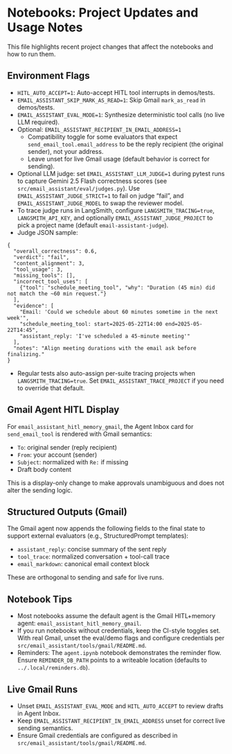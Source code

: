 # Notebooks: Project Updates and Usage Notes

This file highlights recent project changes that affect the notebooks and how to run them.

## Environment Flags

- `HITL_AUTO_ACCEPT=1`: Auto-accept HITL tool interrupts in demos/tests.
- `EMAIL_ASSISTANT_SKIP_MARK_AS_READ=1`: Skip Gmail `mark_as_read` in demos/tests.
- `EMAIL_ASSISTANT_EVAL_MODE=1`: Synthesize deterministic tool calls (no live LLM required).
- Optional: `EMAIL_ASSISTANT_RECIPIENT_IN_EMAIL_ADDRESS=1`
  - Compatibility toggle for some evaluators that expect `send_email_tool.email_address` to be the reply recipient (the original sender), not your address.
  - Leave unset for live Gmail usage (default behavior is correct for sending).
- Optional LLM judge: set `EMAIL_ASSISTANT_LLM_JUDGE=1` during pytest runs to capture Gemini 2.5 Flash correctness scores (see `src/email_assistant/eval/judges.py`). Use `EMAIL_ASSISTANT_JUDGE_STRICT=1` to fail on judge “fail”, and `EMAIL_ASSISTANT_JUDGE_MODEL` to swap the reviewer model.
- To trace judge runs in LangSmith, configure `LANGSMITH_TRACING=true`, `LANGSMITH_API_KEY`, and optionally `EMAIL_ASSISTANT_JUDGE_PROJECT` to pick a project name (default `email-assistant-judge`).
- Judge JSON sample:
```
{
  "overall_correctness": 0.6,
  "verdict": "fail",
  "content_alignment": 3,
  "tool_usage": 3,
  "missing_tools": [],
  "incorrect_tool_uses": [
    {"tool": "schedule_meeting_tool", "why": "Duration (45 min) did not match the ~60 min request."}
  ],
  "evidence": [
    "Email: 'Could we schedule about 60 minutes sometime in the next week'",
    "schedule_meeting_tool: start=2025-05-22T14:00 end=2025-05-22T14:45",
    "assistant_reply: 'I've scheduled a 45-minute meeting'"
  ],
  "notes": "Align meeting durations with the email ask before finalizing."
}
```
- Regular tests also auto-assign per-suite tracing projects when `LANGSMITH_TRACING=true`. Set `EMAIL_ASSISTANT_TRACE_PROJECT` if you need to override that default.

## Gmail Agent HITL Display

For `email_assistant_hitl_memory_gmail`, the Agent Inbox card for `send_email_tool` is rendered with Gmail semantics:
- `To`: original sender (reply recipient)
- `From`: your account (sender)
- `Subject`: normalized with `Re:` if missing
- Draft body content

This is a display-only change to make approvals unambiguous and does not alter the sending logic.

## Structured Outputs (Gmail)

The Gmail agent now appends the following fields to the final state to support external evaluators (e.g., StructuredPrompt templates):
- `assistant_reply`: concise summary of the sent reply
- `tool_trace`: normalized conversation + tool-call trace
- `email_markdown`: canonical email context block

These are orthogonal to sending and safe for live runs.

## Notebook Tips

- Most notebooks assume the default agent is the Gmail HITL+memory agent: `email_assistant_hitl_memory_gmail`.
- If you run notebooks without credentials, keep the CI-style toggles set. With real Gmail, unset the eval/demo flags and configure credentials per `src/email_assistant/tools/gmail/README.md`.
- Reminders: The `agent.ipynb` notebook demonstrates the reminder flow. Ensure `REMINDER_DB_PATH` points to a writeable location (defaults to `../.local/reminders.db`).

## Live Gmail Runs

- Unset `EMAIL_ASSISTANT_EVAL_MODE` and `HITL_AUTO_ACCEPT` to review drafts in Agent Inbox.
- Keep `EMAIL_ASSISTANT_RECIPIENT_IN_EMAIL_ADDRESS` unset for correct live sending semantics.
- Ensure Gmail credentials are configured as described in `src/email_assistant/tools/gmail/README.md`.
